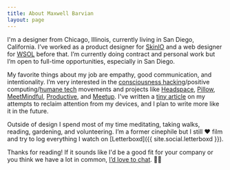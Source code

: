 ```yaml
---
title: About Maxwell Barvian
layout: page
---
```


I'm a designer from Chicago, Illinois, currently living in San Diego, California. I’ve worked as a product designer for [SkinIO](http://skinio.com) and a web designer for [WSOL](http://wsol.com) before that. I’m currently doing contract and personal work but I’m open to full-time opportunities, especially in San Diego.

My favorite things about my job are empathy, good communication, and intentionality. I’m very interested in the [consciousness hacking](http://www.cohack.life)/positive computing/[humane tech](http://humanetech.com) movements and projects like [Headspace](http://headspace.com), [Pillow](http://pillow.io), [MeetMindful](https://www.meetmindful.com), [Productive](http://productiveapp.io), and [Meetup](https://www.meetup.com). I've written a [tiny article](https://medium.com/@barvian/how-to-configure-your-smartphone-so-it-doesnt-run-your-life-87bfa64c06e3) on my attempts to reclaim attention from my devices, and I plan to write more like it in the future.

Outside of design I spend most of my time meditating, taking walks, reading, gardening, and volunteering. I’m a former cinephile but I still ❤️ film and try to log everything I watch on [Letterboxd]({{ site.social.letterboxd }}).

Thanks for reading! If it sounds like I'd be a good fit for your company or you think we have a lot in common, [I’d love to chat](mailto:{{site.email}}). ✌🏻